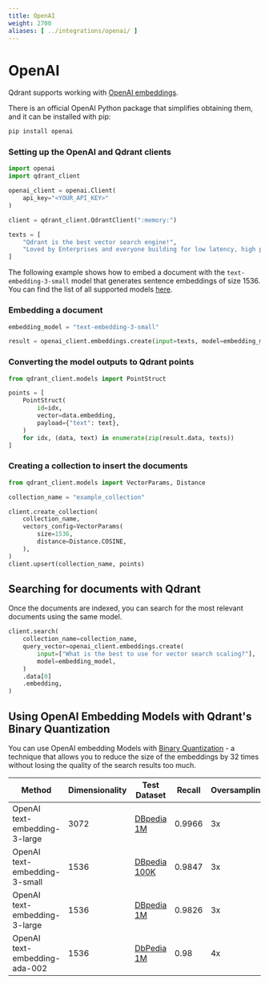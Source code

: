 ```yaml
---
title: OpenAI 
weight: 2700
aliases: [ ../integrations/openai/ ]
---
```


# OpenAI

Qdrant supports working with [OpenAI embeddings](https://platform.openai.com/docs/guides/embeddings/embeddings).

There is an official OpenAI Python package that simplifies obtaining them, and it can be installed with pip:

```bash
pip install openai
```

### Setting up the OpenAI and Qdrant clients

```python
import openai
import qdrant_client

openai_client = openai.Client(
    api_key="<YOUR_API_KEY>"
)

client = qdrant_client.QdrantClient(":memory:")

texts = [
    "Qdrant is the best vector search engine!",
    "Loved by Enterprises and everyone building for low latency, high performance, and scale.",
]
```

The following example shows how to embed a document with the `text-embedding-3-small` model that generates sentence embeddings of size 1536. You can find the list of all supported models [here](https://platform.openai.com/docs/models/embeddings).

### Embedding a document

```python
embedding_model = "text-embedding-3-small"

result = openai_client.embeddings.create(input=texts, model=embedding_model)
```

### Converting the model outputs to Qdrant points

```python
from qdrant_client.models import PointStruct

points = [
    PointStruct(
        id=idx,
        vector=data.embedding,
        payload={"text": text},
    )
    for idx, (data, text) in enumerate(zip(result.data, texts))
]
```

### Creating a collection to insert the documents

```python
from qdrant_client.models import VectorParams, Distance

collection_name = "example_collection"

client.create_collection(
    collection_name,
    vectors_config=VectorParams(
        size=1536,
        distance=Distance.COSINE,
    ),
)
client.upsert(collection_name, points)
```

## Searching for documents with Qdrant

Once the documents are indexed, you can search for the most relevant documents using the same model.

```python
client.search(
    collection_name=collection_name,
    query_vector=openai_client.embeddings.create(
        input=["What is the best to use for vector search scaling?"],
        model=embedding_model,
    )
    .data[0]
    .embedding,
)
```

## Using OpenAI Embedding Models with Qdrant's Binary Quantization

You can use OpenAI embedding Models with [Binary Quantization](/articles/binary-quantization/) - a technique that allows you to reduce the size of the embeddings by 32 times without losing the quality of the search results too much.


|Method|Dimensionality|Test Dataset|Recall|Oversampling|
|-|-|-|-|-|
|OpenAI text-embedding-3-large|3072|[DBpedia 1M](https://huggingface.co/datasets/Qdrant/dbpedia-entities-openai3-text-embedding-3-large-3072-1M) | 0.9966|3x|
|OpenAI text-embedding-3-small|1536|[DBpedia 100K](https://huggingface.co/datasets/Qdrant/dbpedia-entities-openai3-text-embedding-3-small-1536-100K)| 0.9847|3x|
|OpenAI text-embedding-3-large|1536|[DBpedia 1M](https://huggingface.co/datasets/Qdrant/dbpedia-entities-openai3-text-embedding-3-large-1536-1M)| 0.9826|3x|
|OpenAI text-embedding-ada-002|1536|[DbPedia 1M](https://huggingface.co/datasets/KShivendu/dbpedia-entities-openai-1M) |0.98|4x|
